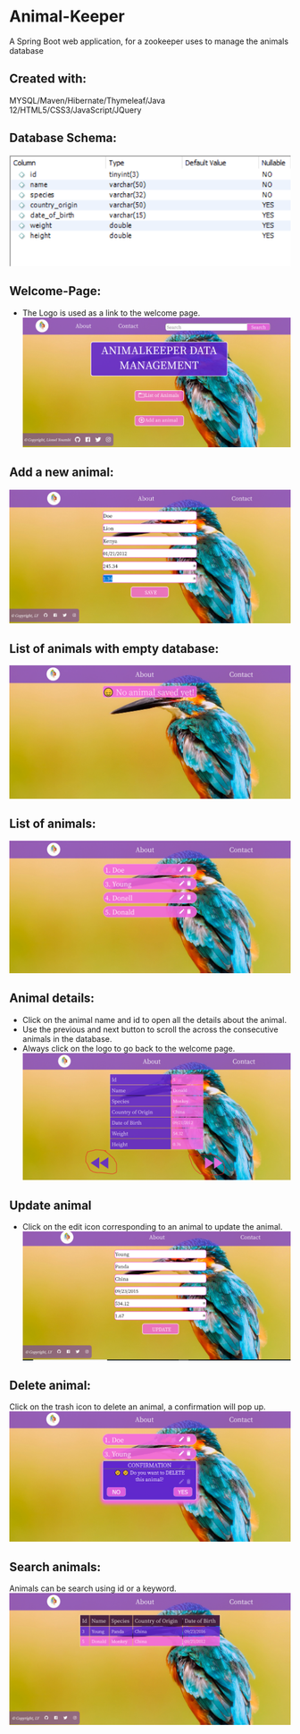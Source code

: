 # Animal-Keeper
A Spring Boot web application, for a zookeeper uses to manage the animals database

## Created with:
MYSQL/Maven/Hibernate/Thymeleaf/Java 12/HTML5/CSS3/JavaScript/JQuery

## Database Schema:
![Model](https://github.com/Nkyoli/Animal-Keeper/blob/master/img/model.PNG)

## Welcome-Page:
* The Logo is used as a link to the welcome page.
![Welcome Page](https://github.com/Nkyoli/Animal-Keeper/blob/master/img/index.PNG)

## Add a new animal:
![Add new Animal](https://github.com/Nkyoli/Animal-Keeper/blob/master/img/add.PNG)

## List of animals with empty database:
![Empty Database](https://github.com/Nkyoli/Animal-Keeper/blob/master/img/emptyDB.PNG)

## List of animals:
![Not Empty Database](https://github.com/Nkyoli/Animal-Keeper/blob/master/img/listDB.PNG)

## Animal details:
* Click on the animal name and id to open all the details about the animal.
* Use the previous and next button to scroll the across the consecutive animals in the database.
* Always click on the logo to go back to the welcome page.
![Animal Details](https://github.com/Nkyoli/Animal-Keeper/blob/master/img/animalDetails.PNG)

## Update animal
* Click on the edit icon corresponding to an animal to update the animal.
![Update animal](https://github.com/Nkyoli/Animal-Keeper/blob/master/img/edit.PNG)

## Delete animal:
Click on the trash icon to delete an animal, a confirmation will pop up.
![Delete Animal](https://github.com/Nkyoli/Animal-Keeper/blob/master/img/delete.PNG)

## Search animals:
Animals can be search using id or a keyword.
![Search Animals](https://github.com/Nkyoli/Animal-Keeper/blob/master/img/search.PNG)
